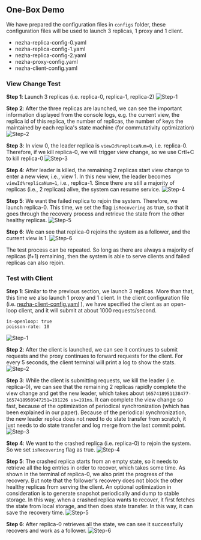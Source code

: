 
## One-Box Demo
We have prepared the configuration files in ```configs``` folder, these configuration files will be used to launch 3 replicas, 1 proxy and 1 client.

- nezha-replica-config-0.yaml 
- nezha-replica-config-1.yaml
- nezha-replica-config-2.yaml
- nezha-proxy-config.yaml
- nezha-client-config.yaml

### View Change Test
**Step 1**: Launch 3 replicas (i.e. replica-0, replica-1, replica-2)
![Step-1](figs/nezha-vr-test-figs/step-1.png)

**Step 2**: After the three replicas are launched, we can see the important information displayed from the console logs, e.g. the current view, the replica id of this replica, the number of replicas, the number of keys the maintained by each replica's state machine (for commutativity optimization)
![Step-2](figs/nezha-vr-test-figs/step-2.png)

**Step 3**: In view 0, the leader replica is ```viewId%replicaNum=0```, i.e. replica-0. Therefore, if we kill replica-0, we will trigger view change, so we use Crtl+C to kill replica-0
![Step-3](figs/nezha-vr-test-figs/step-3.png)


**Step 4**: After leader is killed, the remaining 2 replicas start view change to enter a new view, i.e., view 1. In this new view, the leader becomes ```viewId%replicaNum=1```, i.e., replica-1. Since there are still a majority of replicas (i.e., 2 replicas) alive, the system can resume service.
![Step-4](figs/nezha-vr-test-figs/step-4.png)

**Step 5**: We want the failed replica to rejoin the system. Therefore, we launch replica-0. This time, we set the flag ```isRecovering``` as true, so that it goes through the recovery process and retrieve the state from the other healthy replicas.
![Step-5](figs/nezha-vr-test-figs/step-5.png)

**Step 6**: We can see that replica-0 rejoins the system as a follower, and the current view is 1.
![Step-6](figs/nezha-vr-test-figs/step-6.png)


The test process can be repeated. So long as there are always a majority of replicas (f+1) remaining, then the system is able to serve clients and failed replicas can also rejoin. 

### Test with Client

**Step 1**: Similar to the previous section, we launch 3 replicas. More than that, this time we also launch 1 proxy and 1 client. In the client configuration file (i.e. [nezha-client-config.yaml](configs/nezha-client-config.yaml) ), we have specified the client as an open-loop client, and it will submit at about 1000 requests/second.
```
is-openloop: true
poisson-rate: 10
```
![Step-1](figs/nezha-test-with-client/step-1.png)


**Step 2**: After the client is launched, we can see it continues to submit requests and the proxy continues to forward requests for the client. For every 5 seconds, the client terminal will print a log to show the stats.
![Step-2](figs/nezha-test-with-client/step-2.png)

**Step 3**: While the client is submitting requests, we kill the leader (i.e. replica-0), we can see that the remaining 2 replicas rapidly complete the view change and get the new leader, which takes about ```1657418951138477-1657418950947251=191226 us=191ms```. It can complete the view change so fast, because of the optimization of periodical synchronization (which has been explained in our paper). Because of the periodical synchronization, the new leader replica does not need to do state transfer from scratch, it just needs to do state transfer and log merge from the last commit point. 
![Step-3](figs/nezha-test-with-client/step-3.png)



**Step 4**: We want to the crashed replica (i.e. replica-0) to rejoin the system. So we set ```isRecovering``` flag as true. 
![Step-4](figs/nezha-test-with-client/step-4.png)


**Step 5**: The crashed replica starts from an empty state, so it needs to retrieve all the log entries in order to recover, which takes some time. As shown in the terminal of replica-0, we also print the progress of the recovery. But note that the follower's recovery does not block the other healthy replicas from serving the client. An optional optimization in consideration is to generate snapshot periodically and dump to stable storage. In this way, when a crashed replica wants to recover, it first fetches the state from local storage, and then does state transfer. In this way, it can save the recovery time. 
![Step-5](figs/nezha-test-with-client/step-5.png)


**Step 6**: After replica-0 retrieves all the state, we can see it successfully recovers and work as a follower.
![Step-6](figs/nezha-test-with-client/step-6.png)